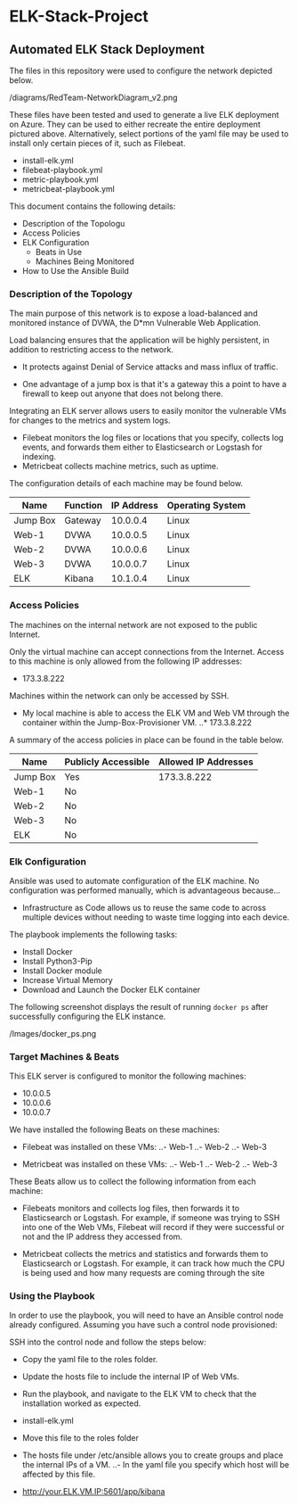 # ELK-Stack-Project
## Automated ELK Stack Deployment

The files in this repository were used to configure the network depicted below.

/diagrams/RedTeam-NetworkDiagram_v2.png

These files have been tested and used to generate a live ELK deployment on Azure. They can be used to either recreate the entire deployment pictured above. Alternatively, select portions of the yaml file may be used to install only certain pieces of it, such as Filebeat.

  - install-elk.yml
  - filebeat-playbook.yml
  - metric-playbook.yml
  - metricbeat-playbook.yml

This document contains the following details:
- Description of the Topologu
- Access Policies
- ELK Configuration
  - Beats in Use
  - Machines Being Monitored
- How to Use the Ansible Build


### Description of the Topology

The main purpose of this network is to expose a load-balanced and monitored instance of DVWA, the D*mn Vulnerable Web Application.

Load balancing ensures that the application will be highly persistent, in addition to restricting access to the network.

- It protects against Denial of Service attacks and mass influx of traffic.

- One advantage of a jump box is that it's a gateway this a point to have a firewall to keep out anyone that does not belong there.

Integrating an ELK server allows users to easily monitor the vulnerable VMs for changes to the metrics and system logs.

- Filebeat monitors the log files or locations that you specify, collects log events, and forwards them either to Elasticsearch or Logstash for indexing.
- Metricbeat collects machine metrics, such as uptime.

The configuration details of each machine may be found below.

| Name     | Function | IP Address | Operating System |
|----------|----------|------------|------------------|
| Jump Box | Gateway  | 10.0.0.4   | Linux            |
| Web-1    | DVWA     | 10.0.0.5   | Linux            |
| Web-2    | DVWA     | 10.0.0.6   | Linux            |
| Web-3    | DVWA     | 10.0.0.7   | Linux            |
| ELK      | Kibana   | 10.1.0.4   | Linux            |

### Access Policies

The machines on the internal network are not exposed to the public Internet. 

Only the virtual machine can accept connections from the Internet. Access to this machine is only allowed from the following IP addresses:

- 173.3.8.222

Machines within the network can only be accessed by SSH.

- My local machine is able to access the ELK VM and Web VM through the container within the Jump-Box-Provisioner VM.
..* 173.3.8.222

A summary of the access policies in place can be found in the table below.

| Name     | Publicly Accessible | Allowed IP Addresses |
|----------|---------------------|----------------------|
| Jump Box | Yes                 | 173.3.8.222          |
| Web-1    | No                  |                      |
| Web-2    | No                  |                      |
| Web-3    | No                  |                      |
| ELK      | No                  |                      |

### Elk Configuration

Ansible was used to automate configuration of the ELK machine. No configuration was performed manually, which is advantageous because...

- Infrastructure as Code allows us to reuse the same code to across multiple devices without needing to waste time logging into each device. 

The playbook implements the following tasks:

- Install Docker
- Install Python3-Pip
- Install Docker module
- Increase Virtual Memory
- Download and Launch the Docker ELK container

The following screenshot displays the result of running `docker ps` after successfully configuring the ELK instance.

/Images/docker_ps.png

### Target Machines & Beats
This ELK server is configured to monitor the following machines:

- 10.0.0.5
- 10.0.0.6
- 10.0.0.7

We have installed the following Beats on these machines:

- Filebeat was installed on these VMs:
..- Web-1
..- Web-2
..- Web-3

- Metricbeat was installed on these VMs:
..- Web-1
..- Web-2
..- Web-3

These Beats allow us to collect the following information from each machine:

- Filebeats monitors and collects log files, then forwards it to Elasticsearch or Logstash. For example, if someone was trying to SSH into one of the Web VMs, Filebeat will record if they were successful or not and the IP address they accessed from. 

- Metricbeat collects the metrics and statistics and forwards them to Elasticsearch or Logstash. For example, it can track how much the CPU is being used and how many requests are coming through the site

### Using the Playbook
In order to use the playbook, you will need to have an Ansible control node already configured. Assuming you have such a control node provisioned: 

SSH into the control node and follow the steps below:
- Copy the yaml file to the roles folder.
- Update the hosts file to include the internal IP of Web VMs.
- Run the playbook, and navigate to the ELK VM to check that the installation worked as expected.

- install-elk.yml
- Move this file to the roles folder
- The hosts file under /etc/ansible allows you to create groups and place the internal IPs of a VM.
..- In the yaml file you specify which host will be affected by this file.
- http://your.ELK.VM.IP:5601/app/kibana
